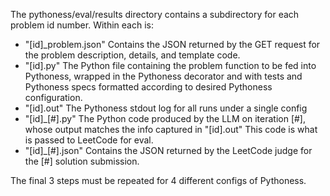 The pythoness/eval/results directory contains a subdirectory for each problem id number. Within each is:
* "[id]_problem.json" Contains the JSON returned by the GET request for the problem description, details, and template code.
* "[id].py" The Python file containing the problem function to be fed into Pythoness, wrapped in the Pythoness decorator and with tests and Pythoness specs formatted according to desired Pythoness configuration.
* "[id].out" The Pythoness stdout log for all runs under a single config
* "[id]_[#].py" The Python code produced by the LLM on iteration [#], whose output matches the info captured in "[id].out" This code is what is passed to LeetCode for eval.
* "[id]_[#].json" Contains the JSON returned by the LeetCode judge for the [#] solution submission.

The final 3 steps must be repeated for 4 different configs of Pythoness.